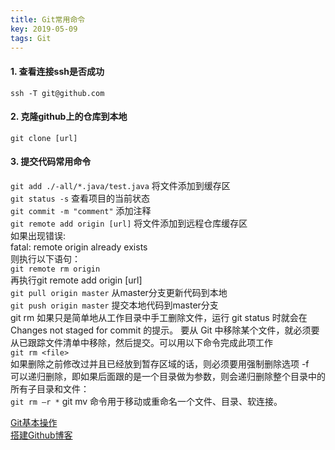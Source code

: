 ```yaml
---
title: Git常用命令
key: 2019-05-09
tags: Git
---
```


#### 1. 查看连接ssh是否成功  
`ssh -T git@github.com`
#### 2. 克隆github上的仓库到本地  
`git clone [url]`
#### 3. 提交代码常用命令  
`git add ./-all/*.java/test.java` 将文件添加到缓存区  
`git status -s` 查看项目的当前状态  
`git commit -m "comment"` 添加注释  
`git remote add origin [url]` 将文件添加到远程仓库缓存区  
如果出现错误:  
fatal: remote origin already exists  
则执行以下语句：  
`git remote rm origin`  
再执行git remote add origin [url]  
`git pull origin master`  从master分支更新代码到本地  
`git push origin master`  提交本地代码到master分支  
git rm
如果只是简单地从工作目录中手工删除文件，运行 git status 时就会在 Changes not staged for commit 的提示。
要从 Git 中移除某个文件，就必须要从已跟踪文件清单中移除，然后提交。可以用以下命令完成此项工作  
`git rm <file>`  
如果删除之前修改过并且已经放到暂存区域的话，则必须要用强制删除选项 -f  
可以递归删除，即如果后面跟的是一个目录做为参数，则会递归删除整个目录中的所有子目录和文件：  
`git rm –r *` 
git mv 命令用于移动或重命名一个文件、目录、软连接。
	
[Git基本操作](http://www.runoob.com/git/git-basic-operations.html)  
[搭建Github博客](https://blog.csdn.net/u012168038/article/details/77715439)
